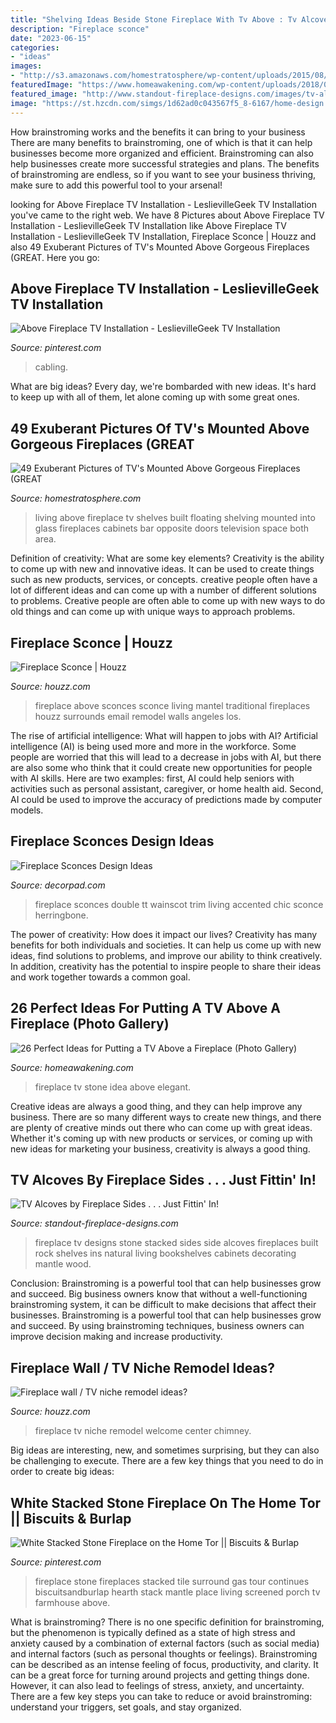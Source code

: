 ```yaml
---
title: "Shelving Ideas Beside Stone Fireplace With Tv Above : Tv Alcoves By Fireplace Sides . . . Just Fittin&#039; In!"
description: "Fireplace sconce"
date: "2023-06-15"
categories:
- "ideas"
images:
- "http://s3.amazonaws.com/homestratosphere/wp-content/uploads/2015/08/06150137/14-Crosby-Pye2-TV-above-fireplace-870x582.jpeg"
featuredImage: "https://www.homeawakening.com/wp-content/uploads/2018/06/22.-Elegant-Stone-Idea.jpg"
featured_image: "http://www.standout-fireplace-designs.com/images/tv-alcoves-by-fireplace3.jpg"
image: "https://st.hzcdn.com/simgs/1d62ad0c043567f5_8-6167/home-design.jpg"
---
```



How brainstroming works and the benefits it can bring to your business
There are many benefits to brainstroming, one of which is that it can help businesses become more organized and efficient. Brainstroming can also help businesses create more successful strategies and plans. The benefits of brainstroming are endless, so if you want to see your business thriving, make sure to add this powerful tool to your arsenal!

	

		
looking for Above Fireplace TV Installation - LeslievilleGeek TV Installation you've came to the right web. We have 8 Pictures about Above Fireplace TV Installation - LeslievilleGeek TV Installation like Above Fireplace TV Installation - LeslievilleGeek TV Installation, Fireplace Sconce | Houzz and also 49 Exuberant Pictures of TV&#039;s Mounted Above Gorgeous Fireplaces (GREAT. Here you go:
		
    
## Above Fireplace TV Installation - LeslievilleGeek TV Installation

<img loading=lazy src="https://i.pinimg.com/originals/1f/43/89/1f43892926c21e18b41ec8285e68db4f.jpg" onerror="this.onerror=null;this.src='https://tse3.mm.bing.net/th?id=OIP.CAFsJXQPlOEliyR8l1XlnwHaJ4&amp;pid=15.1';" alt="Above Fireplace TV Installation - LeslievilleGeek TV Installation">

_Source: pinterest.com_

>cabling. 

	

What are big ideas?
Every day, we're bombarded with new ideas. It's hard to keep up with all of them, let alone coming up with some great ones.

    
## 49 Exuberant Pictures Of TV&#039;s Mounted Above Gorgeous Fireplaces (GREAT

<img loading=lazy src="http://s3.amazonaws.com/homestratosphere/wp-content/uploads/2015/08/06150137/14-Crosby-Pye2-TV-above-fireplace-870x582.jpeg" onerror="this.onerror=null;this.src='https://tse1.mm.bing.net/th?id=OIP.PEJXa72gzCbH6aTfQVdSxQHaE9&amp;pid=15.1';" alt="49 Exuberant Pictures of TV&#039;s Mounted Above Gorgeous Fireplaces (GREAT">

_Source: homestratosphere.com_

>living above fireplace tv shelves built floating shelving mounted into glass fireplaces cabinets bar opposite doors television space both area. 

	

Definition of creativity: What are some key elements?
Creativity is the ability to come up with new and innovative ideas. It can be used to create things such as new products, services, or concepts. creative people often have a lot of different ideas and can come up with a number of different solutions to problems. Creative people are often able to come up with new ways to do old things and can come up with unique ways to approach problems.

    
## Fireplace Sconce | Houzz

<img loading=lazy src="https://st.hzcdn.com/fimgs/80818fba0f0df811_3614-w500-h666-b0-p0--traditional-living-room.jpg" onerror="this.onerror=null;this.src='https://tse4.mm.bing.net/th?id=OIP.rpxi6W2M-fCrSX0le68pcwHaJ3&amp;pid=15.1';" alt="Fireplace Sconce | Houzz">

_Source: houzz.com_

>fireplace above sconces sconce living mantel traditional fireplaces houzz surrounds email remodel walls angeles los. 

	

The rise of artificial intelligence: What will happen to jobs with AI?
Artificial intelligence (AI) is being used more and more in the workforce. Some people are worried that this will lead to a decrease in jobs with AI, but there are also some who think that it could create new opportunities for people with AI skills. Here are two examples: first, AI could help seniors with activities such as personal assistant, caregiver, or home health aid. Second, AI could be used to improve the accuracy of predictions made by computer models.

    
## Fireplace Sconces Design Ideas

<img loading=lazy src="https://cdn.decorpad.com/photos/2016/03/04/wainscot-over-fireplace-tt-double-sconce.jpg" onerror="this.onerror=null;this.src='https://tse3.mm.bing.net/th?id=OIP.74GteIIAid5sZsTumyK8ZAHaLH&amp;pid=15.1';" alt="Fireplace Sconces Design Ideas">

_Source: decorpad.com_

>fireplace sconces double tt wainscot trim living accented chic sconce herringbone. 

	

The power of creativity: How does it impact our lives?
Creativity has many benefits for both individuals and societies. It can help us come up with new ideas, find solutions to problems, and improve our ability to think creatively. In addition, creativity has the potential to inspire people to share their ideas and work together towards a common goal.

    
## 26 Perfect Ideas For Putting A TV Above A Fireplace (Photo Gallery)

<img loading=lazy src="https://www.homeawakening.com/wp-content/uploads/2018/06/22.-Elegant-Stone-Idea.jpg" onerror="this.onerror=null;this.src='https://tse1.mm.bing.net/th?id=OIP.ptxBBk1nzogl-t93CxhXdgHaKm&amp;pid=15.1';" alt="26 Perfect Ideas for Putting a TV Above a Fireplace (Photo Gallery)">

_Source: homeawakening.com_

>fireplace tv stone idea above elegant. 

	

Creative ideas are always a good thing, and they can help improve any business. There are so many different ways to create new things, and there are plenty of creative minds out there who can come up with great ideas. Whether it's coming up with new products or services, or coming up with new ideas for marketing your business, creativity is always a good thing.

    
## TV Alcoves By Fireplace Sides . . . Just Fittin&#039; In!

<img loading=lazy src="http://www.standout-fireplace-designs.com/images/tv-alcoves-by-fireplace3.jpg" onerror="this.onerror=null;this.src='https://tse4.mm.bing.net/th?id=OIP.dtdSqxMt-GcFlBsv2Sc3xAHaFj&amp;pid=15.1';" alt="TV Alcoves by Fireplace Sides . . . Just Fittin&#039; In!">

_Source: standout-fireplace-designs.com_

>fireplace tv designs stone stacked sides side alcoves fireplaces built rock shelves ins natural living bookshelves cabinets decorating mantle wood. 

	

Conclusion: Brainstroming is a powerful tool that can help businesses grow and succeed.
Big business owners know that without a well-functioning brainstroming system, it can be difficult to make decisions that affect their businesses. Brainstroming is a powerful tool that can help businesses grow and succeed. By using brainstroming techniques, business owners can improve decision making and increase productivity.

    
## Fireplace Wall / TV Niche Remodel Ideas?

<img loading=lazy src="https://st.hzcdn.com/simgs/1d62ad0c043567f5_8-6167/home-design.jpg" onerror="this.onerror=null;this.src='https://tse3.mm.bing.net/th?id=OIP.DTlExmTNJ1HSpltypCMTTgHaFk&amp;pid=15.1';" alt="Fireplace wall / TV niche remodel ideas?">

_Source: houzz.com_

>fireplace tv niche remodel welcome center chimney. 

	

Big ideas are interesting, new, and sometimes surprising, but they can also be challenging to execute. There are a few key things that you need to do in order to create big ideas:

    
## White Stacked Stone Fireplace On The Home Tor || Biscuits &amp; Burlap

<img loading=lazy src="https://i.pinimg.com/originals/d6/68/59/d66859f8487d268f0dca969142e11754.jpg" onerror="this.onerror=null;this.src='https://tse3.mm.bing.net/th?id=OIP.pWz1aOR6W9eRgxfXo878LQHaJ4&amp;pid=15.1';" alt="White Stacked Stone Fireplace on the Home Tor || Biscuits &amp; Burlap">

_Source: pinterest.com_

>fireplace stone fireplaces stacked tile surround gas tour continues biscuitsandburlap hearth stack mantle place living screened porch tv farmhouse above. 

	

What is brainstroming?
There is no one specific definition for brainstroming, but the phenomenon is typically defined as a state of high stress and anxiety caused by a combination of external factors (such as social media) and internal factors (such as personal thoughts or feelings). Brainstroming can be described as an intense feeling of focus, productivity, and clarity. It can be a great force for turning around projects and getting things done. However, it can also lead to feelings of stress, anxiety, and uncertainty. There are a few key steps you can take to reduce or avoid brainstroming: understand your triggers, set goals, and stay organized.

